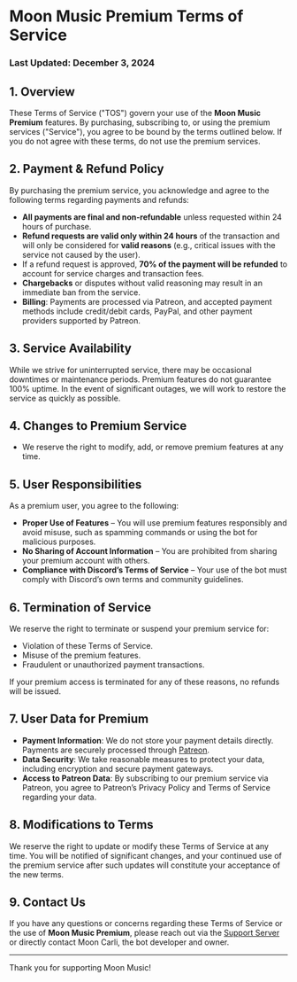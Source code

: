 # Moon Music Premium Terms of Service  
### Last Updated: December 3, 2024

## 1. Overview  
These Terms of Service ("TOS") govern your use of the **Moon Music Premium** features. By purchasing, subscribing to, or using the premium services ("Service"), you agree to be bound by the terms outlined below. If you do not agree with these terms, do not use the premium services.

## 2. Payment & Refund Policy  
By purchasing the premium service, you acknowledge and agree to the following terms regarding payments and refunds:

- **All payments are final and non-refundable** unless requested within 24 hours of purchase.  
- **Refund requests are valid only within 24 hours** of the transaction and will only be considered for **valid reasons** (e.g., critical issues with the service not caused by the user).  
- If a refund request is approved, **70% of the payment will be refunded** to account for service charges and transaction fees.
- **Chargebacks** or disputes without valid reasoning may result in an immediate ban from the service.
- **Billing**: Payments are processed via Patreon, and accepted payment methods include credit/debit cards, PayPal, and other payment providers supported by Patreon.


## 3. Service Availability  
While we strive for uninterrupted service, there may be occasional downtimes or maintenance periods. Premium features do not guarantee 100% uptime. In the event of significant outages, we will work to restore the service as quickly as possible.

## 4. Changes to Premium Service  
- We reserve the right to modify, add, or remove premium features at any time.

## 5. User Responsibilities  
As a premium user, you agree to the following:

- **Proper Use of Features** – You will use premium features responsibly and avoid misuse, such as spamming commands or using the bot for malicious purposes.
- **No Sharing of Account Information** – You are prohibited from sharing your premium account with others.
- **Compliance with Discord’s Terms of Service** – Your use of the bot must comply with Discord’s own terms and community guidelines.

## 6. Termination of Service  
We reserve the right to terminate or suspend your premium service for:

- Violation of these Terms of Service.
- Misuse of the premium features.
- Fraudulent or unauthorized payment transactions.

If your premium access is terminated for any of these reasons, no refunds will be issued.

## 7. User Data for Premium  
- **Payment Information**: We do not store your payment details directly. Payments are securely processed through [Patreon](https://www.patreon.com/).  
- **Data Security**: We take reasonable measures to protect your data, including encryption and secure payment gateways.  
- **Access to Patreon Data**: By subscribing to our premium service via Patreon, you agree to Patreon’s Privacy Policy and Terms of Service regarding your data.

## 8. Modifications to Terms  
We reserve the right to update or modify these Terms of Service at any time. You will be notified of significant changes, and your continued use of the premium service after such updates will constitute your acceptance of the new terms.

## 9. Contact Us  
If you have any questions or concerns regarding these Terms of Service or the use of **Moon Music Premium**, please reach out via the [Support Server](https://discord.gg/wqTgHeJ4Ku) or directly contact Moon Carli, the bot developer and owner.

---

Thank you for supporting Moon Music!

